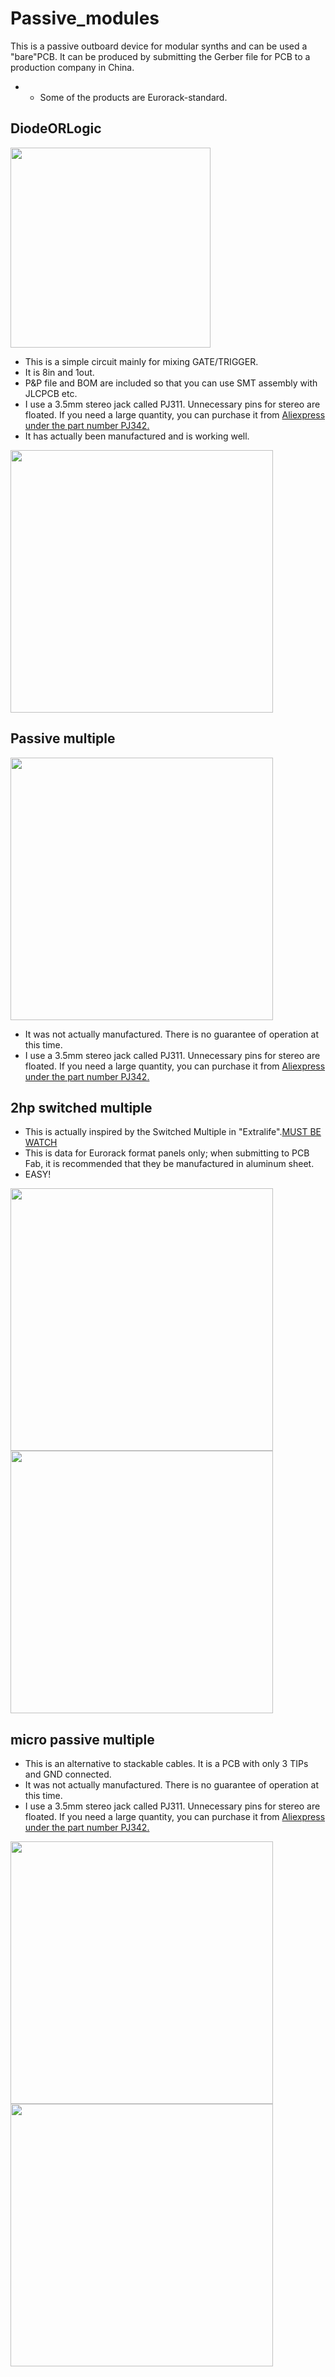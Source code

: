 # Passive_modules
This is a passive outboard device for modular synths and can be used a "bare"PCB.
It can be produced by submitting the Gerber file for PCB to a production company in China.
- - Some of the products are Eurorack-standard.

## DiodeORLogic
<img src="https://github.com/ijnekenamay/Passive_modules/raw/main/DiodeORLogic/image2.jpg" width="320">

- This is a simple circuit mainly for mixing GATE/TRIGGER.
- It is 8in and 1out.
- P&P file and BOM are included so that you can use SMT assembly with JLCPCB etc.
- I use a 3.5mm stereo jack called PJ311. Unnecessary pins for stereo are floated. If you need a large quantity, you can purchase it from [Aliexpress under the part number PJ342.](https://ja.aliexpress.com/item/4000661854237.html)
- It has actually been manufactured and is working well. 

<img src="https://github.com/ijnekenamay/Passive_modules/raw/main/DiodeORLogic/image1.jpg" width="420">

## Passive multiple
<img src="https://github.com/ijnekenamay/Passive_modules/raw/main/Passivemlt/image1.JPG" width="420">

- It was not actually manufactured. There is no guarantee of operation at this time.
- I use a 3.5mm stereo jack called PJ311. Unnecessary pins for stereo are floated. If you need a large quantity, you can purchase it from [Aliexpress under the part number PJ342.](https://ja.aliexpress.com/item/4000661854237.html)

## 2hp switched multiple
- This is actually inspired by the Switched Multiple in "Extralife".[MUST BE WATCH](https://youtu.be/l3i5O9jBNbY)
- This is data for Eurorack format panels only; when submitting to PCB Fab, it is recommended that they be manufactured in aluminum sheet.
- EASY!
<img src="https://github.com/ijnekenamay/Passive_modules/raw/main/2hp_sw_mlt/image1-min.jpg" width="420">
<img src="https://github.com/ijnekenamay/Passive_modules/raw/main/2hp_sw_mlt/image2-min.jpg" width="420">

## micro passive multiple
- This is an alternative to stackable cables. It is a PCB with only 3 TIPs and GND connected.
- It was not actually manufactured. There is no guarantee of operation at this time.
- I use a 3.5mm stereo jack called PJ311. Unnecessary pins for stereo are floated. If you need a large quantity, you can purchase it from [Aliexpress under the part number PJ342.](https://ja.aliexpress.com/item/4000661854237.html)
<img src="https://github.com/ijnekenamay/Passive_modules/raw/main/u_passive_mlt/image1.jpg" width="420">
<img src="https://github.com/ijnekenamay/Passive_modules/raw/main/u_passive_mlt/image2.jpg" width="420">